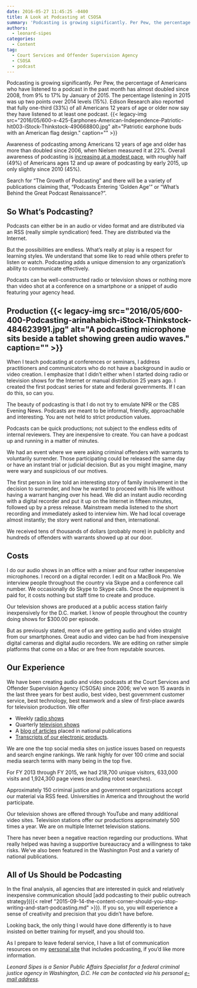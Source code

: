 ```yaml
---
date: 2016-05-27 11:45:25 -0400
title: A Look at Podcasting at CSOSA
summary: 'Podcasting is growing significantly. Per Pew, the percentage of Americans who have listened to a podcast in the past month has almost doubled since 2008, from 9% to 17% by January of 2015. The percentage listening in 2015 was up two points over 2014 levels (15%). Edison Research also reported that fully one-third (33%) of'
authors:
  - leonard-sipes
categories:
  - Content
tag:
  - Court Services and Offender Supervision Agency
  - CSOSA
  - podcast
---
```


Podcasting is growing significantly. Per Pew, the percentage of Americans who have listened to a podcast in the past month has almost doubled since 2008, from 9% to 17% by January of 2015. The percentage listening in 2015 was up two points over 2014 levels (15%). Edison Research also reported that fully one-third (33%) of all Americans 12 years of age or older now say they have listened to at least one podcast. {{< legacy-img src="2016/05/600-x-425-Earphones-American-Independence-Patriotic-hit003-iStock-Thinkstock-490668800.jpg" alt="Patriotic earphone buds with an American flag design." caption="" >}} 

Awareness of podcasting among Americans 12 years of age and older has more than doubled since 2006, when Nielsen measured it at 22%. Overall awareness of podcasting is [increasing at a modest pace](http://www.journalism.org/2015/04/29/podcasting-fact-sheet/), with roughly half (49%) of Americans ages 12 and up aware of podcasting by early 2015, up only slightly since 2010 (45%).

Search for “The Growth of Podcasting” and there will be a variety of publications claiming that, &#8220;Podcasts Entering &#8216;Golden Age'&#8221; or &#8220;What&#8217;s Behind the Great Podcast Renaissance?&#8221;.

## So What’s Podcasting?

Podcasts can either be in an audio or video format and are distributed via an RSS (really simple syndication) feed. They are distributed via the Internet.

But the possibilities are endless. What’s really at play is a respect for learning styles. We understand that some like to read while others prefer to listen or watch. Podcasting adds a unique dimension to any organization’s ability to communicate effectively.

Podcasts can be well-constructed radio or television shows or nothing more than video shot at a conference on a smartphone or a snippet of audio featuring your agency head.

## Production {{< legacy-img src="2016/05/600-400-Podcasting-arinahabich-iStock-Thinkstock-484623991.jpg" alt="A podcasting microphone sits beside a tablet showing green audio waves." caption="" >}} 

When I teach podcasting at conferences or seminars, I address practitioners and communicators who do not have a background in audio or video creation. I emphasize that I didn’t either when I started doing radio or television shows for the Internet or manual distribution 25 years ago. I created the first podcast series for state and federal governments. If I can do this, so can you.

The beauty of podcasting is that I do not try to emulate NPR or the CBS Evening News. Podcasts are meant to be informal, friendly, approachable and interesting. You are not held to strict production values.

Podcasts can be quick productions; not subject to the endless edits of internal reviewers. They are inexpensive to create. You can have a podcast up and running in a matter of minutes.

We had an event where we were asking criminal offenders with warrants to voluntarily surrender. Those participating could be released the same day or have an instant trial or judicial decision. But as you might imagine, many were wary and suspicious of our motives.

The first person in line told an interesting story of family involvement in the decision to surrender, and how he wanted to proceed with his life without having a warrant hanging over his head. We did an instant audio recording with a digital recorder and put it up on the Internet in fifteen minutes, followed up by a press release. Mainstream media listened to the short recording and immediately asked to interview him. We had local coverage almost instantly; the story went national and then, international.

We received tens of thousands of dollars (probably more) in publicity and hundreds of offenders with warrants showed up at our door.

## Costs

I do our audio shows in an office with a mixer and four rather inexpensive microphones. I record on a digital recorder. I edit on a MacBook Pro. We interview people throughout the country via Skype and a conference call number. We occasionally do Skype to Skype calls. Once the equipment is paid for, it costs nothing but staff time to create and produce.

Our television shows are produced at a public access station fairly inexpensively for the D.C. market. I know of people throughout the country doing shows for $300.00 per episode.

But as previously stated, more of us are getting audio and video straight from our smartphones. Great audio and video can be had from inexpensive digital cameras and digital audio recorders. We are editing on rather simple platforms that come on a Mac or are free from reputable sources.

## Our Experience

We have been creating audio and video podcasts at the Court Services and Offender Supervision Agency (CSOSA) since 2006; we’ve won 15 awards in the last three years for best audio, best video, best government customer service, best technology, best teamwork and a slew of first-place awards for television production. We offer

  * Weekly [radio shows](http://media.csosa.gov/podcast/audio/)
  * Quarterly [television shows](http://media.csosa.gov/podcast/video/)
  * A [blog of articles](http://media.csosa.gov/blog/) placed in national publications
  * [Transcripts of our electronic products](http://media.csosa.gov/podcast/transcripts/).

We are one the top social media sites on justice issues based on requests and search engine rankings. We rank highly for over 100 crime and social media search terms with many being in the top five.

For FY 2013 through FY 2015, we had 218,700 unique visitors, 633,000 visits and 1,924,300 page views (excluding robot searches).

Approximately 150 criminal justice and government organizations accept our material via RSS feed. Universities in America and throughout the world participate.

Our television shows are offered through YouTube and many additional video sites. Television stations offer our productions approximately 500 times a year. We are on multiple Internet television stations.

There has never been a negative reaction regarding our productions. What really helped was having a supportive bureaucracy and a willingness to take risks. We’ve also been featured in the Washington Post and a variety of national publications.

## All of Us Should be Podcasting

In the final analysis, all agencies that are interested in quick and relatively inexpensive communication should [add podcasting to their public outreach strategy]({{< relref "2015-09-14-the-content-corner-should-you-stop-writing-and-start-podcasting.md" >}}). If you so, you will experience a sense of creativity and precision that you didn’t have before.

Looking back, the only thing I would have done differently is to have insisted on better training for myself, and you should too.

As I prepare to leave federal service, I have a list of communication resources on my [personal site](http://leonardsipes.com) that includes podcasting, if you&#8217;d like more information.

_Leonard Sipes is a Senior Public Affairs Specialist for a federal criminal justice agency in Washington, D.C. He can be contacted via his personal [e-mail address](mailto:leonardsipes@gmail.com)._